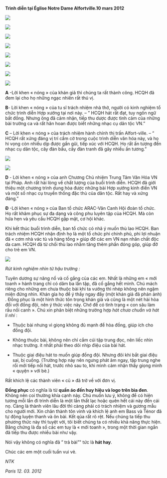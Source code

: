 <!--
title: Phản ảnh « nóng » đêm trình diễn tại Église Notre Dame Alfortville.10 mars 2012
author: Nguyễn Tích Kỳ
status: completed
-->

**Trình diễn tại Église Notre Dame Alfortville.10 mars 2012** 

 ![](1.jpg)

 ![](2.jpg)  

![](3.jpg)

  ![](4.jpg)

  ![](5.jpg)

  ![](6.jpg)

  ![](7.jpg) 

![](8.jpg)

 

 
**A** -Lời khen « nóng » của khán giả thì chúng ta rất thành công. HCQH đã đem lại cho họ những ngạc nhiên rất  thú vị.

**B**- Lời khen « nóng » của tu sĩ trách nhiệm nhà thờ, người có kinh nghiệm tổ chức trình diễn Hợp xướng tại nơi này. – ” HCQH hát rất đạt, tuy ngôn ngữ bất đồng. Nhưng ông đã cảm nhận, tiếp thu dược được tình cảm của những bài trường ca và rất hân hoan được biết những nhạc cụ dân tộc VN.”

**C** – Lời khen « nóng » của trách nhiệm hành chính thị trấn Alfort-ville. – “ HCQH rất xứng đáng vị trí cầm cờ trong cuộc trình diễn văn hóa này, và họ hi vọng còn nhiều dịp được gần gũi, tiếp xúc với HCQH. Họ rất ấn tượng đến nhạc cụ dân tộc, cây đàn bầu, cây đàn tranh đã gây nhiều ấn tương.”

 ![](9.jpg)

  ![](10.jpg)

 **D** - Lời khen « nóng » của anh Chương Chủ nhiệm Trung Tâm Văn Hóa VN tại Pháp. Anh rất hài lòng về chất lượng của buổi trình diễn. HCQH đã giới thiệu một chương trình dung hòa được những bài Hợp xướng kinh điển VN và một số nhạc cụ truyền thống đặc thù của dân tộc. Rất hay và xứng đáng.”

**Đ** -Lời khen « nóng » của Ban tổ chức ARAC-Văn Canh Hội đoàn tổ chức. Họ rất khâm phục sự đa dạng và công phu luyên tập của HCQH. Mà còn hứa hẹn và yêu cầu HCQH gặp  mặt, cơ hội khác.

Khi kết thúc buổi trình diễn, ban tổ chức có nhã ý muốn thù lao HCQH. Ban trách nhiệm HCQH nhận định họ là một tổ chức phi chính phủ, phi lợi nhuận đã « cơm nhà vác tù và hàng tổng » giúp đỡ các em VN nạn nhân chất độc da cam. HCQH đã từ chối thù lao nhằm tăng thêm phần đóng góp,  giúp đỡ cho trẻ em VN.

 ![](11.jpg)

 

*Rút kinh nghiệm nhìn từ hậu trường :*

Tuyên dương sự năng nổ và cố gắng của các em.
Nhất là những em « mới toanh » hành trang chỉ có dăm ba lần tập, đã cố gắng hết mình. Chú mách riêng cho những em chưa thuộc bài khi ta vướng thì nhép không nên ngậm miện đứng nhìn. Khán gỉa họ để ý thấy ngay đấy (một khán giả đã phản ảnh) . Đồng phục là một hình thức tôn trọng khán giả và cũng là một nét hài hòa đối với đồng đội, nên ý thức việc này. Chớ để có tình trạng « con sâu làm rầu nồi canh ».
Chú xin phân biệt những trường hợp *hát chưa chuẩn và hát lí nhí* :
+ Thuộc bài nhưng vì giọng không đủ mạnh để hòa đồng, giúp ích cho đồng đội.

+ Không thuộc bài, không nên chỉ cắm cúi tập trung đọc, nên liếc nhìn nhạc trưởng. ít nhất phải theo dõi nhịp điệu của bài hát.

+ Thuộc giai điệu hát to muốn giúp đồng đội. Nhưng đôi khi bắt giai điệu sai, bị cuống. (Trường hợp này nên ngưng phát âm ngay, tập trung nghe rồi mới tiếp nối hát, trước nhỏ sau to, khi mình cảm nhận thấy giọng mình « quyện » với bè.)

Rất  khích lệ các thành viên  « cũ » đã trở về với đơn vị.

**Đồng phục** có nghĩa là từ **quần áo đến huy hiệu và logo trên bìa đen**. Không nên coi thường khía cạnh này. Chú muốn lưu ý, không để có hiện tương mỗi lần đi trình diễn là một lần thất lạc hoặc quên hết cái này đến cái nọ. Càng là thành viên lâu đời thì càng phải  có trách nhiệm và gương mẫu cho người mới.
Xin chân thành tôn vinh và khích lệ anh em Bass và Ténor đã tự động luyện thanh và ôn bài.     Kết qủa rất rõ rệt.
Nếu chúng ta tiếp thu phương thức này thì tuyệt vời, tôi biết chúng ta có nhiều khả năng  thực hiện. Bằng chứng là đa số các em tuy là « mới toanh », trong một thời gian ngắn đã tiếp thu được nhiều bài như vậy.

Nói vậy không có nghĩa đã ” trả bài”" tức là **hát hay**.

Chúc các em một cuối tuần vui vẻ.

*NTK*

*Paris 12. 03. 2012*
